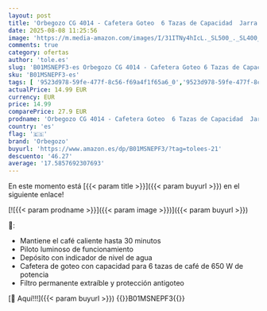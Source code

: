 ```yaml
---
layout: post
title: 'Orbegozo CG 4014 - Cafetera Goteo  6 Tazas de Capacidad  Jarra de Cristal  Antigoteo  650 W'
date: 2025-08-08 11:25:56
image: 'https://m.media-amazon.com/images/I/31ITNy4hIcL._SL500_._SL400_.jpg'
comments: true
category: ofertas
author: 'tole.es'
slug: 'B01MSNEPF3-es Orbegozo CG 4014 - Cafetera Goteo 6 Tazas de Capacidad...'
sku: 'B01MSNEPF3-es'
tags: [ '9523d978-59fe-477f-8c56-f69a4f1f65a6_0','9523d978-59fe-477f-8c56-f69a4f1f65a6_3101','9523d978-59fe-477f-8c56-f69a4f1f65a6_6201','9523d978-59fe-477f-8c56-f69a4f1f65a6_701','9523d978-59fe-477f-8c56-f69a4f1f65a6_9101','Arborist Merchandising Root','Cafeteras combinadas espresso/goteo','Hogar y cocina','Máquinas cafeteras','New Arrivals Social: Home and Kitchen','Self Service','Special Features Stores','Top Brands Kitchen Appliances','Top Brands Kitchen Selection','Utensilios para café y té','cafetera','orbegozo','top brands_home_and_kitchen','🇪🇸', ]
actualPrice: 14.99 EUR
currency: EUR
price: 14.99
comparePrice: 27.9 EUR
prodname: 'Orbegozo CG 4014 - Cafetera Goteo  6 Tazas de Capacidad  Jarra de Cristal  Antigoteo  650 W'
country: 'es'
flag: '🇪🇸'
brand: 'Orbegozo'
buyurl: 'https://www.amazon.es/dp/B01MSNEPF3/?tag=tolees-21'
descuento: '46.27'
average: '17.5857692307693'
---
```


En este momento está [{{< param title >}}]({{< param buyurl >}}) en el siguiente enlace!

[![{{< param prodname >}}]({{< param image >}})]({{< param buyurl >}})

🔎:

- Mantiene el café caliente hasta 30 minutos
- Piloto luminoso de funcionamiento
- Depósito con indicador de nivel de agua
- Cafetera de goteo con capacidad para 6 tazas de café de 650 W de potencia
- Filtro permanente extraíble y protección antigoteo

[🛒 Aquí!!!]({{< param buyurl >}})
{{<world>}}B01MSNEPF3{{</world>}}
